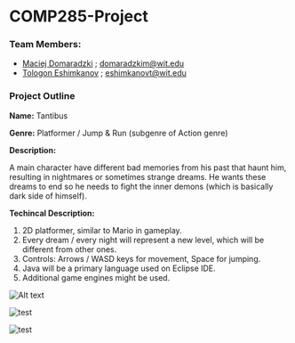 COMP285-Project
===============

### Team Members: 
- [Maciej Domaradzki](https://github.com/maciula)   ;   domaradzkim@wit.edu  
- [Tologon Eshimkanov](https://github.com/Tologon)   ;   eshimkanovt@wit.edu

### Project Outline

**Name:** Tantibus

**Genre:** Platformer / Jump & Run (subgenre of Action genre)

**Description:**

A main character have different bad memories from his past that haunt him, resulting in nightmares or sometimes strange dreams. He wants these dreams to end so he needs to fight the inner demons (which is basically dark side of himself).

**Techincal Description:**

1. 2D platformer, similar to Mario in gameplay.
2. Every dream / every night will represent a new level, which will be different from other ones.
3. Controls: Arrows / WASD keys for movement, Space for jumping.
4. Java will be a primary language used on Eclipse IDE.
5. Additional game engines might be used.


![Alt text](https://fbcdn-sphotos-h-a.akamaihd.net/hphotos-ak-xfa1/v/t34.0-12/10723064_963143423712911_1076808026_n.jpg?oh=6d30374c60ef93b30717556d59737862&oe=542FFBD5&__gda__=1412466486_4c762c0e682b9badc1b3d99b43b9fc1e "Character prototype01")

![test](https://fbcdn-sphotos-h-a.akamaihd.net/hphotos-ak-xpa1/v/t34.0-12/10723262_963153170378603_419097979_n.jpg?oh=80780c3cf024c9ec5dfd0feee153f5e9&oe=54302AB9&__gda__=1412451942_5489288c4850c3dd5fd2cab6481e2d4d "Background01")

![test](https://fbcdn-sphotos-h-a.akamaihd.net/hphotos-ak-xpf1/v/t34.0-12/10708413_963153140378606_1243221595_n.jpg?oh=c96e0df72bd2514cca8b8c41b913ceb7&oe=54304C08&__gda__=1412463000_f244b0b4c505901972ad0c2534e7a51b "Background02")
